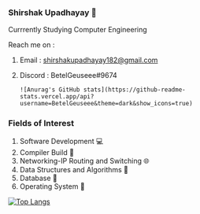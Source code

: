 ### Shirshak Upadhayay 👋 

 Currrently Studying Computer Engineering <br />
 
 Reach me on : <br />
 1) Email : shirshakupadhayay182@gmail.com
 2) Discord : BetelGeuseee#9674 <br />
 
        ![Anurag's GitHub stats](https://github-readme-stats.vercel.app/api?username=BetelGeuseee&theme=dark&show_icons=true)      

### Fields of Interest 
1) Software Development 💻 
2) Compiler Build  🔨
3) Networking-IP Routing and Switching 🌐
4) Data Structures and Algorithms 📃
5) Database 📙
6) Operating System 🐧 

[![Top Langs](https://github-readme-stats.vercel.app/api/top-langs/?username=BetelGeuseee&langs_count=7)](https://github.com/BetelGeuseee/github-readme-stats)
